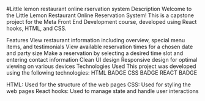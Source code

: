 #Little lemon restaurant online rservation system
Description
Welcome to the Little Lemon Restaurant Online Reservation System! This is a capstone project for the Meta Front End Development course, developed using React hooks, HTML, and CSS.

Features
View restaurant information including overview, special menu items, and testimonials
View available reservation times for a chosen date and party size
Make a reservation by selecting a desired time slot and entering contact information
Clean UI design
Responsive design for optimal viewing on various devices
Technologies Used
This project was developed using the following technologies:
HTML BADGE CSS BADGE REACT BADGE

HTML: Used for the structure of the web pages
CSS: Used for styling the web pages
React hooks: Used to manage state and handle user interactions
